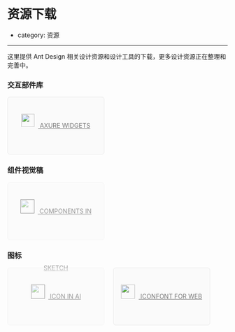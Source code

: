 # 资源下载

- category: 资源

---

这里提供 Ant Design 相关设计资源和设计工具的下载，更多设计资源正在整理和完善中。

### 交互部件库

<a target="_blank" href="https://github.com/ant-design/ant-design/files/69428/Ant_Design_Components.rplib.zip" class="download-link">
  <img src="https://os.alipayobjects.com/rmsportal/sJkbErZhOdoiRia.svg" width="30" style="position: relative; top: -2px;">
  Axure Widgets
</a>

### 组件视觉稿

<a target="_blank" href="" class="download-link disabled">
  <img src="https://os.alipayobjects.com/rmsportal/gdYSqrQMvHHrOoC.svg" width="32">
  Components in Sketch
</a>

### 图标

<a target="_blank" href="" class="download-link disabled">
  <img src="https://os.alipayobjects.com/rmsportal/gdYSqrQMvHHrOoC.svg" width="32">
  Icon in AI
</a>
<a target="_blank" href="https://github.com/ant-design/ant-design/files/57840/iconfont.zip" class="download-link">
  <img src="https://os.alipayobjects.com/rmsportal/ytqOwOOWgYrDPfT.svg" width="32">
  Iconfont for web
</a>

<style>
.download-link {
  width: 220px;
  height: 130px;
  border: 1px solid #e9e9e9;
  background: #fafafa;
  border-radius: 6px;
  line-height: 130px;
  text-align: center;
  font-size: 14px;
  color: #777;
  display: inline-block;
  margin-right: 16px;
  text-transform: uppercase;
}
.download-link.disabled {
  opacity: 0.45;
  pointer-events: none;
}
.download-link img {
  margin-right: 8px;
  opacity: 0.
}
</style>
